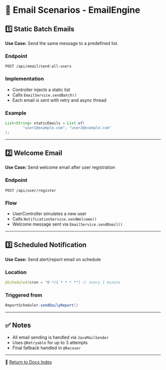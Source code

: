 # 📧 Email Scenarios - EmailEngine

## 1️⃣ Static Batch Emails
**Use Case:** Send the same message to a predefined list.

### Endpoint
```http
POST /api/email/send-all-users
```

### Implementation
- Controller injects a static list
- Calls `EmailService.sendBatch()`
- Each email is sent with retry and async thread

### Example
```java
List<String> staticEmails = List.of(
        "user1@example.com", "user2@example.com"
);
```

---

## 2️⃣ Welcome Email
**Use Case:** Send welcome email after user registration

### Endpoint
```http
POST /api/user/register
```

### Flow
- UserController simulates a new user
- Calls `NotificationService.sendWelcome()`
- Welcome message sent via `EmailService.sendEmail()`

---

## 3️⃣ Scheduled Notification
**Use Case:** Send alert/report email on schedule

### Location
```java
@Scheduled(cron = "0 */1 * * * *") // every 1 minute
```

### Triggered from
```java
ReportScheduler.sendDailyReport()
```

---

## ✅ Notes
- All email sending is handled via `JavaMailSender`
- Uses `@Retryable` for up to 3 attempts
- Final fallback handled in `@Recover`

---

🔗 [Return to Docs Index](../README.md)

